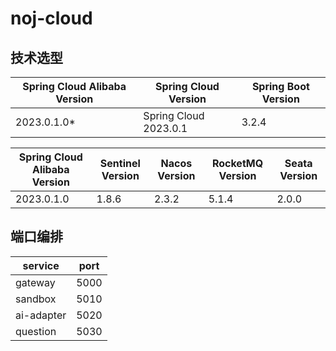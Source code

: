 # noj-cloud

## 技术选型

| Spring Cloud Alibaba Version | 	Spring Cloud Version | 	Spring Boot Version |
|------------------------------|-----------------------|----------------------|
| 2023.0.1.0*                  | Spring Cloud 2023.0.1 | 3.2.4                |

| Spring Cloud Alibaba Version | 	Sentinel Version | 	Nacos Version | 	RocketMQ Version | 	Seata Version |
|------------------------------|-------------------|----------------|-------------------|----------------|
| 2023.0.1.0                   | 	1.8.6            | 	2.3.2	        | 5.1.4             | 	2.0.0         |

## 端口编排

| service    | port |
|------------|------|
| gateway    | 5000 |
| sandbox    | 5010 |
| ai-adapter | 5020 |
| question   | 5030 |